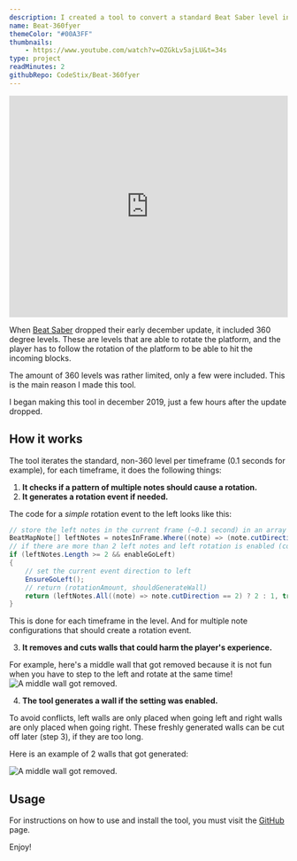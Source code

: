 ```yaml
---
description: I created a tool to convert a standard Beat Saber level into a 360 degree one! Here's how it works.
name: Beat-360fyer
themeColor: "#00A3FF"
thumbnails:
    - https://www.youtube.com/watch?v=OZGkLv5ajLU&t=34s
type: project
readMinutes: 2
githubRepo: CodeStix/Beat-360fyer
---
```


<iframe width="100%" height="400px" src="https://www.youtube.com/embed/OZGkLv5ajLU" frameborder="0" allow="accelerometer; autoplay; encrypted-media; gyroscope; picture-in-picture" allowfullscreen></iframe>

When [Beat Saber](https://beatsaber.com/) dropped their early december update, it included 360 degree levels. These are levels that are able to rotate the platform, and the player has to follow the rotation of the platform to be able to hit the incoming blocks.

The amount of 360 levels was rather limited, only a few were included. This is the main reason I made this tool.

I began making this tool in december 2019, just a few hours after the update dropped.

## How it works

The tool iterates the standard, non-360 level per timeframe (0.1 seconds for example), for each timeframe, it does the following things:

1. **It checks if a pattern of multiple notes should cause a rotation.**
2. **It generates a rotation event if needed.**

The code for a _simple_ rotation event to the left looks like this:

```csharp
// store the left notes in the current frame (~0.1 second) in an array
BeatMapNote[] leftNotes = notesInFrame.Where((note) => (note.cutDirection == 2 || ((note.cutDirection == 4 || note.cutDirection == 6) && note.lineIndex <= 2)) && (note.type == 0 || note.type == 1)).ToArray();
// if there are more than 2 left notes and left rotation is enabled (could be disabled due to too mush rotations at once)
if (leftNotes.Length >= 2 && enableGoLeft)
{
    // set the current event direction to left
    EnsureGoLeft();
    // return (rotationAmount, shouldGenerateWall)
    return (leftNotes.All((note) => note.cutDirection == 2) ? 2 : 1, true);
}
```

This is done for each timeframe in the level. And for multiple note configurations that should create a rotation event.

3. **It removes and cuts walls that could harm the player's experience.**

For example, here's a middle wall that got removed because it is not fun when you have to step to the left and rotate at the same time!
![A middle wall got removed.](/image/beat-360fyer/cutoff.png)

4. **The tool generates a wall if the setting was enabled.**

To avoid conflicts, left walls are only placed when going left and right walls are only placed when going right. These freshly generated walls can be cut off later (step 3), if they are too long.

Here is an example of 2 walls that got generated:

![A middle wall got removed.](/image/beat-360fyer/generatedwalls.png)

## Usage

For instructions on how to use and install the tool, you must visit the [GitHub](https://github.com/CodeStix/Beat-360fyer/#beat-360fyer) page.

Enjoy!
